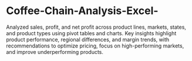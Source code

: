 # Coffee-Chain-Analysis-Excel-
Analyzed sales, profit, and net profit across product lines, markets, states, and product types using pivot tables and charts. Key insights highlight product performance, regional differences, and margin trends, with recommendations to optimize pricing, focus on high-performing markets, and improve underperforming products.

